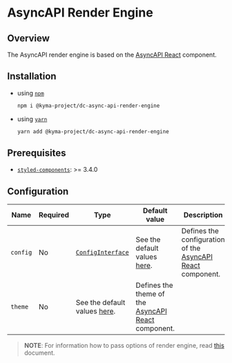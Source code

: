 # AsyncAPI Render Engine

## Overview

The AsyncAPI render engine is based on the [AsyncAPI React](https://github.com/asyncapi/asyncapi-react) component.

## Installation

- using [`npm`](https://www.npmjs.com/)
  ``` bash
  npm i @kyma-project/dc-async-api-render-engine
  ```

- using [`yarn`](https://yarnpkg.com/en/)
  ``` bash
  yarn add @kyma-project/dc-async-api-render-engine
  ```

## Prerequisites

- [`styled-components`](https://github.com/styled-components/styled-components): >= 3.4.0

## Configuration

| Name | Required | Type | Default value | Description |
|---|---|---|---|---|
| `config` | No | [`ConfigInterface`](https://github.com/asyncapi/asyncapi-react/blob/master/docs/configuration/config-modification.md) | See the default values [here](https://github.com/asyncapi/asyncapi-react/blob/master/library/src/config/default.ts#L3). | Defines the configuration of the [AsyncAPI React](https://github.com/asyncapi/asyncapi-react) component. |
| `theme` | No | See the default values [here](https://github.com/asyncapi/asyncapi-react/blob/master/library/src/theme/default.ts#L4). | Defines the theme of the [AsyncAPI React](https://github.com/asyncapi/asyncapi-react) component. |

> **NOTE**: For information how to pass options of render engine, read [this](../../docs/props/render-engines.md#pass-global-options) document.
